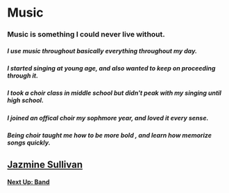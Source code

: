 # Music 
### Music is something I could never live without.
##### I use music throughout basically everything throughout my day. 
##### I started singing at young age, and also wanted to keep on proceeding through it.
##### I took a choir class in middle school but didn't peak with my singing until high school.
##### I joined an offical choir my sophmore year, and loved it every sense.
##### Being choir taught me how to be more bold , and learn how memorize songs quickly. 


## [Jazmine Sullivan](https://www.youtube.com/watch?v=sJkaBKHie2o)









#### [Next Up: Band](https://trinlanae.github.io/All-About-Trin/religion/Music/Band)
